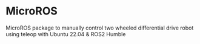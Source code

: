# MicroROS
MicroROS package to manually control two wheeled differential drive robot using teleop with Ubuntu 22.04 & ROS2 Humble
